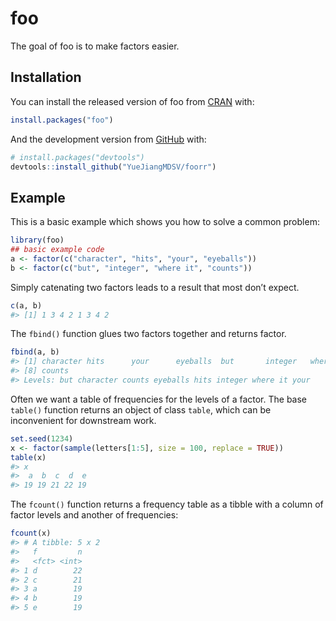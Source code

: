 <!-- README.md is generated from README.Rmd. Please edit that file -->

foo
===

<!-- badges: start -->
<!-- badges: end -->

The goal of foo is to make factors easier.

Installation
------------

You can install the released version of foo from
[CRAN](https://CRAN.R-project.org) with:

``` r
install.packages("foo")
```

And the development version from [GitHub](https://github.com/) with:

``` r
# install.packages("devtools")
devtools::install_github("YueJiangMDSV/foorr")
```

Example
-------

This is a basic example which shows you how to solve a common problem:

``` r
library(foo)
## basic example code
a <- factor(c("character", "hits", "your", "eyeballs"))
b <- factor(c("but", "integer", "where it", "counts"))
```

Simply catenating two factors leads to a result that most don’t expect.

``` r
c(a, b)
#> [1] 1 3 4 2 1 3 4 2
```

The `fbind()` function glues two factors together and returns factor.

``` r
fbind(a, b)
#> [1] character hits      your      eyeballs  but       integer   where it 
#> [8] counts   
#> Levels: but character counts eyeballs hits integer where it your
```

Often we want a table of frequencies for the levels of a factor. The
base `table()` function returns an object of class `table`, which can be
inconvenient for downstream work.

``` r
set.seed(1234)
x <- factor(sample(letters[1:5], size = 100, replace = TRUE))
table(x)
#> x
#>  a  b  c  d  e 
#> 19 19 21 22 19
```

The `fcount()` function returns a frequency table as a tibble with a
column of factor levels and another of frequencies:

``` r
fcount(x)
#> # A tibble: 5 x 2
#>   f         n
#>   <fct> <int>
#> 1 d        22
#> 2 c        21
#> 3 a        19
#> 4 b        19
#> 5 e        19
```
